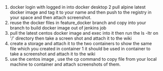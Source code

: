 1. docker login with logged in into docker desktop
2 pull alpine latest docker image and tag it to your name and then push to the registry in your space and then attach screenshot.
3. reuse the docker files in feature_docker branch and copy into  your branch to build docker image out of jenkins job 
4. pull the latest centos docker image and exec into it then run the ls -ltr on '/' directory then take a screen shot and attach it to the wiki
5. create a storage and attach it to the  two containers to show the same file which you created in container 1 it should be used in container to take a screenshot and attach it to the wiki
6. use the centos image , use the cp command to copy file from your local machine to container and attach screenshots of them.